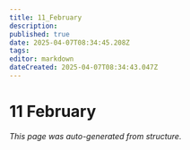 ```yaml
---
title: 11_February
description: 
published: true
date: 2025-04-07T08:34:45.208Z
tags: 
editor: markdown
dateCreated: 2025-04-07T08:34:43.047Z
---
```


# 11 February

*This page was auto-generated from structure.*